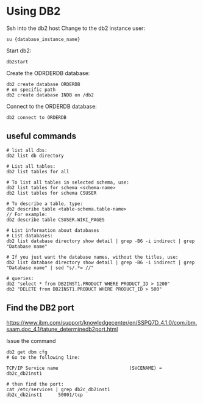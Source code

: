 # Using DB2

Ssh into the db2 host
Change to the db2 instance user:
```
su {database_instance_name}
```
Start db2:
```
db2start
```
Create the ODRDERDB database:
```
db2 create database ORDERDB
# on specific path 
db2 create database INDB on /db2
```
Connect to the ORDERDB database:
```
db2 connect to ORDERDB
```

## useful commands
```
# list all dbs:
db2 list db directory

# List all tables:
db2 list tables for all

# To list all tables in selected schema, use:
db2 list tables for schema <schema-name>
db2 list tables for schema CSUSER

# To describe a table, type:
db2 describe table <table-schema.table-name>
// For example:
db2 describe table CSUSER.WIKI_PAGES

# List information about databases
# List databases:
db2 list database directory show detail | grep -B6 -i indirect | grep "Database name"

# If you just want the database names, without the titles, use:
db2 list database directory show detail | grep -B6 -i indirect | grep "Database name" | sed "s/.*= //"

# queries:
db2 "select * from DB2INST1.PRODUCT WHERE PRODUCT_ID > 1200"
db2 "DELETE from DB2INST1.PRODUCT WHERE PRODUCT_ID > 500"
```

## Find the DB2 port
https://www.ibm.com/support/knowledgecenter/en/SSPQ7D_4.1.0/com.ibm.saam.doc_4.1/tatune_determinedb2port.html

Issue the command
```
db2 get dbm cfg
# Go to the following line:

TCP/IP Service name                          (SVCENAME) = db2c_db2inst1

# then find the port:
cat /etc/services | grep db2c_db2inst1
db2c_db2inst1      50001/tcp
```
